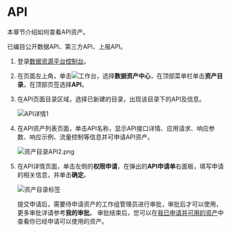 # API

本章节介绍如何查看API资产。

已编目公开数据API、第三方API、上报API。

1.  登录[数据资源平台控制台](https://dataq.console.aliyun.com)。

2.  在页面左上角，单击![工作台](https://static-aliyun-doc.oss-accelerate.aliyuncs.com/assets/img/zh-CN/4682213261/p280916.png)，选择**数据资产中心**，在顶部菜单栏单击**资产目录**，在顶部页签选择**API**。

3.  在API页面目录区域，选择已新建的目录，出现该目录下的API及信息。

    ![API详情1](https://static-aliyun-doc.oss-accelerate.aliyuncs.com/assets/img/zh-CN/3565679161/p206901.png)

4.  在API资产列表页面，单击API名称，显示API接口详情、应用请求、响应参数、响应示例、流量控制等信息并可申请API资产。

    ![资产目录API2.png](https://static-aliyun-doc.oss-accelerate.aliyuncs.com/assets/img/zh-CN/3565679161/p206904.png)

5.  在API详情页面，单击左侧的**权限申请**，在弹出的**API申请单**右面板，填写申请的相关信息，并单击**确定**。

    ![资产目录标签](https://static-aliyun-doc.oss-accelerate.aliyuncs.com/assets/img/zh-CN/1522483261/p211885.png)

    提交申请后，需要待申请资产的工作组管理员进行审批，审批后才可以使用，更多审批详请参考**我的审批**。 审批结束后，您可以在[我已申请并可用的资产](/cn.zh-CN/用户指南/我的资产/我已申请并可用的资产.md)中查看你已经申请可以使用的资产。


